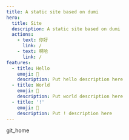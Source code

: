 ```yaml
---
title: A static site based on dumi
hero:
  title: Site
  description: A static site based on dumi
  actions:
    - text: 你好
      link: /
    - text: 啊哈
      link: /
features:
  - title: Hello
    emoji: 💎
    description: Put hello description here
  - title: World
    emoji: 🌈
    description: Put world description here
  - title: '!'
    emoji: 🚀
    description: Put ! description here
---
```


git_home
